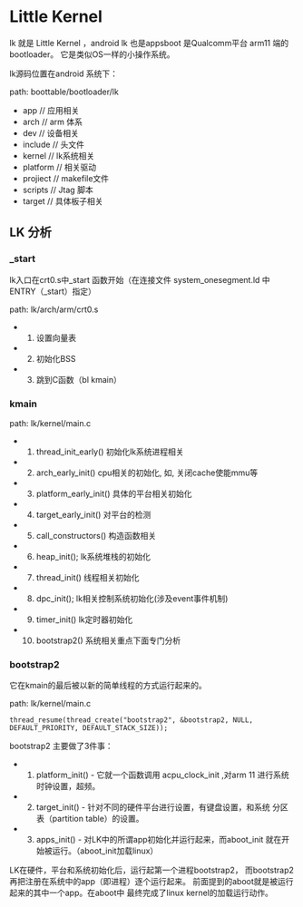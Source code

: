 Little Kernel
========================================

lk 就是 Little Kernel ，android lk 也是appsboot 是Qualcomm平台 arm11 端的 bootloader。
它是类似OS一样的小操作系统。

lk源码位置在android 系统下：

path: boottable/bootloader/lk

* app            // 应用相关
* arch           // arm 体系
* dev            // 设备相关
* include        // 头文件
* kernel         // lk系统相关
* platform       // 相关驱动
* projiect       // makefile文件
* scripts        // Jtag 脚本
* target         // 具体板子相关

LK 分析
----------------------------------------

### _start

lk入口在crt0.s中_start 函数开始（在连接文件 system_onesegment.ld 中 ENTRY（_start）指定）

path: lk/arch/arm/crt0.s

* 1. 设置向量表
* 2. 初始化BSS
* 3. 跳到C函数（bl kmain）

### kmain

path: lk/kernel/main.c

* 1. thread_init_early()       初始化lk系统进程相关
* 2. arch_early_init()         cpu相关的初始化, 如, 关闭cache使能mmu等
* 3. platform_early_init()     具体的平台相关初始化
* 4. target_early_init()       对平台的检测
* 5. call_constructors()       构造函数相关
* 6. heap_init();              lk系统堆栈的初始化
* 7. thread_init()             线程相关初始化
* 8. dpc_init();               lk相关控制系统初始化(涉及event事件机制)
* 9. timer_init()              lk定时器初始化
* 10. bootstrap2()             系统相关重点下面专门分析

### bootstrap2

它在kmain的最后被以新的简单线程的方式运行起来的。

path: lk/kernel/main.c

```
thread_resume(thread_create("bootstrap2", &bootstrap2, NULL, DEFAULT_PRIORITY, DEFAULT_STACK_SIZE));
```

bootstrap2 主要做了3件事：

* 1. platform_init() - 它就一个函数调用 acpu_clock_init ,对arm 11 进行系统时钟设置，超频。
* 2. target_init() - 针对不同的硬件平台进行设置，有键盘设置，和系统 分区表（partition table）的设置。
* 3. apps_init() - 对LK中的所谓app初始化并运行起来，而aboot_init 就在开始被运行。（aboot_init加载linux）

LK在硬件，平台和系统初始化后，运行起第一个进程bootstrap2，
而bootstrap2再把注册在系统中的app（即进程）逐个运行起来。
前面提到的aboot就是被运行起来的其中一个app。在aboot中
最终完成了linux kernel的加载运行动作。
